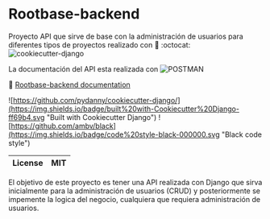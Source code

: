 # Rootbase-backend

Proyecto API que sirve de base con la administración de usuarios para diferentes tipos de proyectos realizado con :link: :octocat: ![cookiecutter-django](https://github.com/pydanny/cookiecutter-django)

La documentación del API esta realizada con ![POSTMAN](https://github.com/postmanlabs/postman-docs/blob/develop/src/images/favicon.png)

:link: [Rootbase-backend documentation](https://documenter.getpostman.com/view/8810189/TVCh1Tmu)

![https://github.com/pydanny/cookiecutter-django/](https://img.shields.io/badge/built%20with-Cookiecutter%20Django-ff69b4.svg "Built with Cookiecutter Django")
![https://github.com/ambv/black](https://img.shields.io/badge/code%20style-black-000000.svg "Black code style")

|   	License|   	MIT|
|---	|---	|

El objetivo de este proyecto es tener una API realizada con Django que sirva inicialmente para la administración de usuarios (CRUD) y posteriormente se impemente la logica del negocio, cualquiera que requiera administración de usuarios. 

































































































